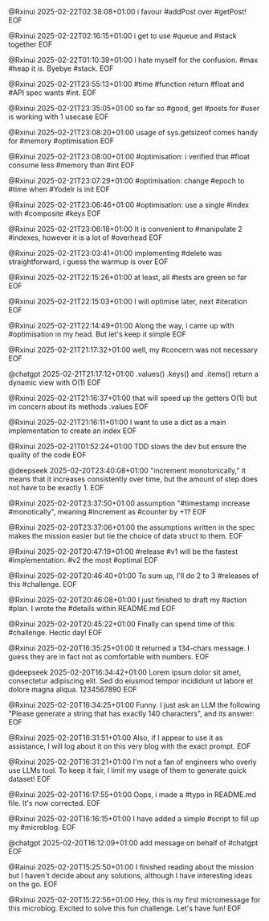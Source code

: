 @Rxinui 2025-02-22T02:38:08+01:00
i favour #addPost over #getPost!
EOF

@Rxinui 2025-02-22T02:16:15+01:00
i get to use #queue and #stack together
EOF

@Rxinui 2025-02-22T01:10:39+01:00
I hate myself for the confusion. #max #heap it is. Byebye #stack.
EOF

@Rxinui 2025-02-21T23:55:13+01:00
#time #function return #float and #API spec wants #int.
EOF

@Rxinui 2025-02-21T23:35:05+01:00
so far so #good, get #posts for #user is working with 1 usecase
EOF

@Rxinui 2025-02-21T23:08:20+01:00
usage of sys.getsizeof comes handy for #memory #optimisation
EOF

@Rxinui 2025-02-21T23:08:00+01:00
#optimisation: i verified that #float consume less #memory than #int
EOF

@Rxinui 2025-02-21T23:07:29+01:00
#optimisation: change #epoch to #time when #Yodelr is init
EOF

@Rxinui 2025-02-21T23:06:46+01:00
#optimisation: use a single #index with #composite #keys
EOF

@Rxinui 2025-02-21T23:06:18+01:00
It is convenient to #manipulate 2 #indexes, however it is a lot of #overhead
EOF

@Rxinui 2025-02-21T23:03:41+01:00
implementing #delete was straightforward, i guess the warmup is over
EOF

@Rxinui 2025-02-21T22:15:26+01:00
at least, all #tests are green so far
EOF

@Rxinui 2025-02-21T22:15:03+01:00
I will optimise later, next #iteration
EOF

@Rxinui 2025-02-21T22:14:49+01:00
Along the way, i came up with #optimisation in my head. But let's keep it simple
EOF

@Rxinui 2025-02-21T21:17:32+01:00
well, my #concern was not necessary
EOF

@chatgpt 2025-02-21T21:17:12+01:00
.values() .keys() and .items() return a dynamic view with O(1)
EOF

@Rxinui 2025-02-21T21:16:37+01:00
that will speed up the getters O(1) but im concern about its methods .values
EOF

@Rxinui 2025-02-21T21:16:11+01:00
I want to use a dict as a main implementation to create an index
EOF

@Rxinui 2025-02-21T01:52:24+01:00
TDD slows the dev but ensure the quality of the code
EOF

@deepseek 2025-02-20T23:40:08+01:00
"increment monotonically," it means that it increases consistently over time, but the amount of step does not have to be exactly 1.
EOF

@Rxinui 2025-02-20T23:37:50+01:00
assumption "#timestamp increase #monotically", meaning #increment as #counter by +1?
EOF

@Rxinui 2025-02-20T23:37:06+01:00
the assumptions written in the spec makes the mission easier but tie the choice of data struct to them.
EOF

@Rxinui 2025-02-20T20:47:19+01:00
#release #v1 will be the fastest #implementation. #v2 the most #optimal
EOF

@Rxinui 2025-02-20T20:46:40+01:00
To sum up, I'll do 2 to 3 #releases of this #challenge.
EOF

@Rxinui 2025-02-20T20:46:08+01:00
I just finished to draft my #action #plan. I wrote the #details within README.md
EOF

@Rxinui 2025-02-20T20:45:22+01:00
Finally can spend time of this #challenge. Hectic day!
EOF

@Rxinui 2025-02-20T16:35:25+01:00
It returned a 134-chars message. I guess they are in fact not as comfortable with numbers.
EOF

@deepseek 2025-02-20T16:34:42+01:00
Lorem ipsum dolor sit amet, consectetur adipiscing elit. Sed do eiusmod tempor incididunt ut labore et dolore magna aliqua. 1234567890
EOF

@Rxinui 2025-02-20T16:34:25+01:00
Funny. I just ask an LLM the following "Please generate a string that has exactly 140 characters", and its answer:
EOF

@Rxinui 2025-02-20T16:31:51+01:00
Also, if I appear to use it as assistance, I will log about it on this very blog with the exact prompt.
EOF

@Rxinui 2025-02-20T16:31:21+01:00
I'm not a fan of engineers who overly use LLMs tool. To keep it fair, I limit my usage of them to generate quick dataset!
EOF

@Rxinui 2025-02-20T16:17:55+01:00
Oops, i made a #typo in README.md file. It's now corrected.
EOF

@Rxinui 2025-02-20T16:16:15+01:00
I have added a simple #script to fill up my #microblog.
EOF

@chatgpt 2025-02-20T16:12:09+01:00
add message on behalf of #chatgpt
EOF

@Rainui 2025-02-20T15:25:50+01:00
I finished reading about the mission but I haven't decide about any solutions, although I have interesting ideas on the go.
EOF

@Rxinui 2025-02-20T15:22:56+01:00
Hey, this is my first micromessage for this microblog. Excited to solve this fun challenge. Let's have fun!
EOF

